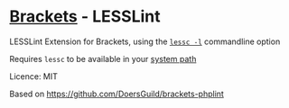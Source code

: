 [Brackets](http://brackets.io) - LESSLint
============================

LESSLint Extension for Brackets, using the [`lessc -l`](http://lesscss.org/usage/#command-line-usage-lint) commandline option

Requires `lessc` to be available in your [system path](http://lesscss.org/usage/#command-line-usage-installing-lessc-for-use-globally)

Licence: MIT

Based on https://github.com/DoersGuild/brackets-phplint
